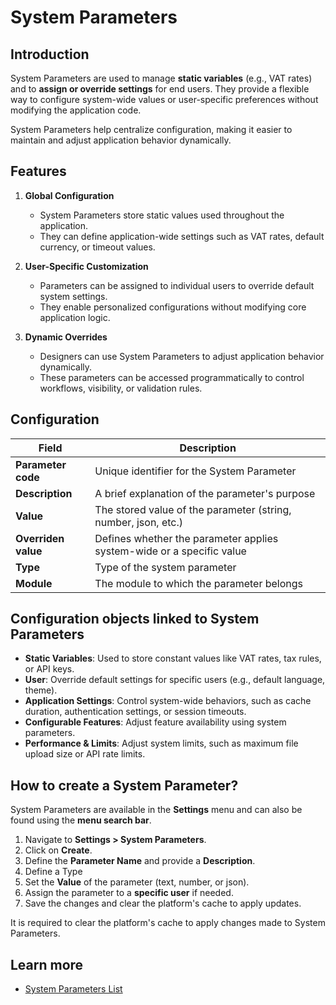 # System Parameters

## Introduction

System Parameters are used to manage **static variables** (e.g., VAT rates) and to **assign or override settings** for end users. They provide a flexible way to configure system-wide values or user-specific preferences without modifying the application code.  

System Parameters help centralize configuration, making it easier to maintain and adjust application behavior dynamically.  

## Features

1. **Global Configuration**
    - System Parameters store static values used throughout the application.  
    - They can define application-wide settings such as VAT rates, default currency, or timeout values.

2. **User-Specific Customization**
    - Parameters can be assigned to individual users to override default system settings.  
    - They enable personalized configurations without modifying core application logic.  

3. **Dynamic Overrides**
    - Designers can use System Parameters to adjust application behavior dynamically.  
    - These parameters can be accessed programmatically to control workflows, visibility, or validation rules.  

## Configuration

| Field | Description |
| ----- | ----------- |
| **Parameter code** | Unique identifier for the System Parameter |
| **Description** | A brief explanation of the parameter's purpose |
| **Value** | The stored value of the parameter (string, number, json, etc.) |
| **Overriden value** | Defines whether the parameter applies system-wide or a specific value |
| **Type** | Type of the system parameter |
| **Module** | The module to which the parameter belongs |

## Configuration objects linked to System Parameters

- **Static Variables**: Used to store constant values like VAT rates, tax rules, or API keys.
- **User**: Override default settings for specific users (e.g., default language, theme).
- **Application Settings**: Control system-wide behaviors, such as cache duration, authentication settings, or session timeouts.
- **Configurable Features**: Adjust feature availability using system parameters.  
- **Performance & Limits**: Adjust system limits, such as maximum file upload size or API rate limits.

## How to create a System Parameter?
System Parameters are available in the **Settings** menu and can also be found using the **menu search bar**.

1. Navigate to **Settings > System Parameters**.    
2. Click on **Create**.  
3. Define the **Parameter Name** and provide a **Description**.  
4. Define a Type  
5. Set the **Value** of the parameter (text, number, or json).  
6. Assign the parameter to a **specific user** if needed.  
7. Save the changes and clear the platform's cache to apply updates.  

<div class="warning">
It is required to clear the platform's cache to apply changes made to System Parameters.
</div>

## Learn more

- [System Parameters List](/lesson/docs/core/system-parameters-list)  
